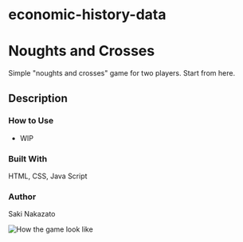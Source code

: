 # economic-history-data

# Noughts and Crosses
Simple "noughts and crosses" game for two players.
Start from here.

## Description
### How to Use
- WIP

### Built With
HTML, CSS, Java Script

### Author
Saki Nakazato

![How the game look like](https://user-images.githubusercontent.com/53966860/87853610-7b322900-c946-11ea-95c7-722fb77c6850.png) 
